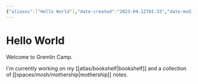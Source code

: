 ```yaml
---
{"aliases":["Hello World"],"date-created":"2023-04-12T01:33","date-modified":"2023-11-23T14:18","dg-home":true,"dg-publish":true,"tags":["gardenEntry","gardenEntry","gardenEntry","gardenEntry"],"title":"Hello World","permalink":"/garden/","dgPassFrontmatter":true}
---
```



# Hello World

Welcome to Gremlin Camp.

I'm currently working on my [[atlas/bookshelf\|bookshelf]] and a collection of [[spaces/mosh/mothership\|mothership]] notes.
